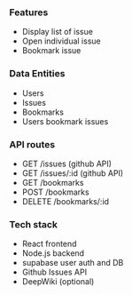 ### Features
- Display list of issue
- Open individual issue
- Bookmark issue

### Data Entities
- Users
- Issues
- Bookmarks
- Users bookmark issues

### API routes
- GET /issues (github API)
- GET /issues/:id (github API)
- GET /bookmarks
- POST /bookmarks
- DELETE /bookmarks/:id

### Tech stack
- React frontend
- Node.js backend
- supabase user auth and DB
- Github Issues API
- DeepWiki (optional)




